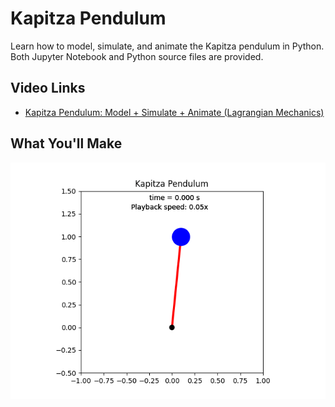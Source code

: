 # Kapitza Pendulum
Learn how to model, simulate, and animate the Kapitza pendulum in Python. Both Jupyter Notebook and Python source files are provided.

## Video Links
- [Kapitza Pendulum: Model + Simulate + Animate (Lagrangian Mechanics)]([https://youtu.be/K6FzJUDPE9M](https://youtu.be/oeneVhFh4-o))

## What You'll Make
<p align="center">
  <img src="kapitza_pendulum.gif" />
</p>
